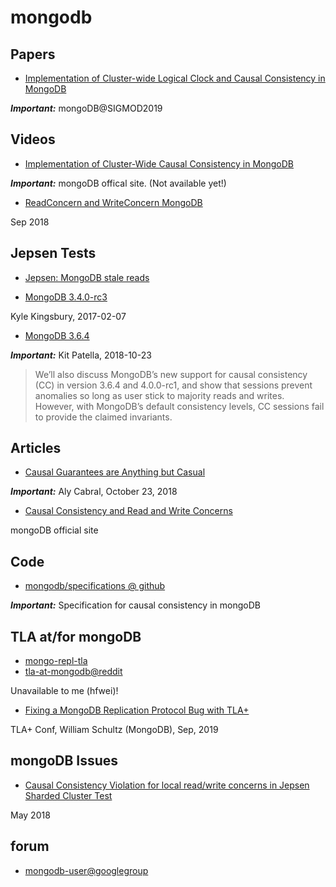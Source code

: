 # mongodb

## Papers
- [Implementation of Cluster-wide Logical Clock and Causal Consistency in MongoDB](https://dl.acm.org/citation.cfm?id=3314049)

***Important:*** mongoDB@SIGMOD2019

## Videos
- [Implementation of Cluster-Wide Causal Consistency in MongoDB](https://www.mongodb.com/presentations/implementation-of-cluster-wide-causal-consistency-in-mongodb)

***Important:*** mongoDB offical site. (Not available yet!)

- [ReadConcern and WriteConcern MongoDB](https://youtu.be/HQRtW8OSkDY)

Sep 2018

## Jepsen Tests
- [Jepsen: MongoDB stale reads](https://aphyr.com/posts/322-jepsen-mongodb-stale-reads)

- [MongoDB 3.4.0-rc3](https://jepsen.io/analyses/mongodb-3-4-0-rc3)

Kyle Kingsbury, 2017-02-07

- [MongoDB 3.6.4](https://jepsen.io/analyses/mongodb-3-6-4)

***Important:*** Kit Patella, 2018-10-23

> We’ll also discuss MongoDB’s new support for causal consistency (CC) in version 3.6.4 and 4.0.0-rc1, 
and show that sessions prevent anomalies so long as user stick to majority reads and writes. 
However, with MongoDB’s default consistency levels, CC sessions fail to provide the claimed invariants.

## Articles
- [Causal Guarantees are Anything but Casual](https://engineering.mongodb.com/post/ryp0ohr2w9pvv0fks88kq6qkz9k9p3)

***Important:*** Aly Cabral, October 23, 2018 

- [Causal Consistency and Read and Write Concerns](https://docs.mongodb.com/manual/core/causal-consistency-read-write-concerns/)

mongoDB official site

## Code
- [mongodb/specifications @ github](https://github.com/mongodb/specifications/blob/master/source/causal-consistency/causal-consistency.rst)

***Important:*** Specification for causal consistency in mongoDB

## TLA at/for mongoDB
- [mongo-repl-tla](https://github.com/tlaplus/Examples/tree/master/specifications/mongo-repl-tla)
- [tla-at-mongodb@reddit](https://www.reddit.com/r/tlaplus/comments/76zule/tla_at_mongodb/)

Unavailable to me (hfwei)!

- [Fixing a MongoDB Replication Protocol Bug with TLA+](https://conf.tlapl.us/program/williamschultz/)

TLA+ Conf, William Schultz (MongoDB), Sep, 2019

## mongoDB Issues
- [Causal Consistency Violation for local read/write concerns in Jepsen Sharded Cluster Test](https://jira.mongodb.org/browse/SERVER-35316)

May 2018

## forum
- [mongodb-user@googlegroup](https://groups.google.com/forum/#!forum/mongodb-user)
